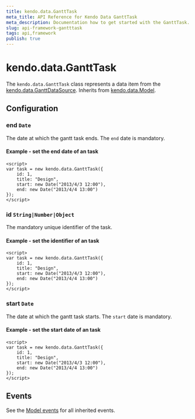 ```yaml
---
title: kendo.data.GanttTask
meta_title: API Reference for Kendo Data GanttTask
meta_description: Documentation how to get started with the GanttTask.
slug: api-framework-gantttask
tags: api,framework
publish: true
---
```


# kendo.data.GanttTask

The `kendo.data.GanttTask` class represents a data item from the [kendo.data.GanttDataSource](/kendo-ui/api/framework/ganttdatasource). Inherits from [kendo.data.Model](/kendo-ui/api/framework/model).

## Configuration

### end `Date`

The date at which the gantt task ends. The `end` date is mandatory.

#### Example - set the end date of an task

    <script>
    var task = new kendo.data.GanttTask({
        id: 1,
        title: "Design",
        start: new Date("2013/4/3 12:00"),
        end: new Date("2013/4/4 13:00")
    });
    </script>

### id `String|Number|Object`

The mandatory unique identifier of the task.

#### Example - set the identifier of an task

    <script>
    var task = new kendo.data.GanttTask({
        id: 1,
        title: "Design",
        start: new Date("2013/4/3 12:00"),
        end: new Date("2013/4/4 13:00")
    });
    </script>

### start `Date`

The date at which the gantt task starts. The `start` date is mandatory.

#### Example - set the start date of an task

    <script>
    var task = new kendo.data.GanttTask({
        id: 1,
        title: "Design",
        start: new Date("2013/4/3 12:00"),
        end: new Date("2013/4/4 13:00")
    });
    </script>


## Events

See the [Model events](/kendo-ui/api/framework/model#events) for all inherited events.
